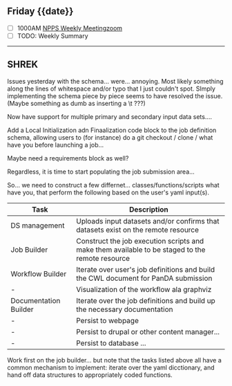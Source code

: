 ## Friday {{date}}

- [ ] 1000AM [NPPS Weekly Meeting](https://docs.google.com/document/d/1YfTyXPeXNQU4XUB28bvHJolgyBIJ2bfrd0u9Gd3WD70/edit)[zoom](https://bnl.zoomgov.com/j/16157150845?pwd=NXNqTi9ZWEFBKzYwRXQ5U3NXU1dBZz09)
- [ ] TODO: Weekly Summary

---------------------------------------------

SHREK
---

Issues yesterday with the schema... were... annoying.  Most likely something along the lines of whitespace and/or typo that I just couldn't spot.  SImply implementing the schema piece by piece seems to have resolved the issue.
(Maybe something as dumb as inserting a \\t ???)

Now have support for multiple primary and secondary input data sets....

Add a Local Initialization adn Finaalization code block to the job definition schema, allowing users to (for instance) do a git checkout / clone / what have you before launching a job...

Maybe need a requirements block as well?

Regardless, it is time to start populating the job submission area...

So... we need to construct a few differnet... classes/functions/scripts what have you, that perform the following based on the user's yaml input(s).

| Task | Description |
| ----------------- | ---------------------------------------------------------|
| DS management | Uploads input datasets and/or confirms that datasets exist on the remote resource |
| Job Builder | Construct the job execution scripts and make them available to be staged to the remote resource |
| Workflow Builder | Iterate over user's job definitions and build the CWL document for PanDA submission |
| - | Visualization of the workflow ala graphviz |
| Documentation Builder | Iterate over the job definitions and build up the necessary documentation |
| - | Persist to webpage |
| - | Persist to drupal or other content manager...|
| - | Persist to database ... |

Work first on the job builder...  but note that the tasks listed above all have a common mechanism to implement: iterate over the yaml dicctionary, and hand off data structures to appropriately coded functions.

